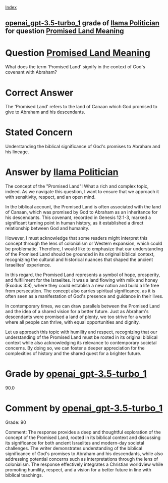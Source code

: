 
[Index](../../../../index.md)
## [openai_gpt-3.5-turbo_1](../../../grading_models/openai_gpt-3.5-turbo_1.md) grade of [llama Politician](../../../answering_models/llama_Politician.md) for question [Promised Land Meaning](../../../questions/Promised_Land_Meaning.md)

# Question [Promised Land Meaning](../../../questions/Promised_Land_Meaning.md)
What does the term 'Promised Land' signify in the context of God's covenant with Abraham?

# Correct Answer
The 'Promised Land' refers to the land of Canaan which God promised to give to Abraham and his descendants.

# Stated Concern
Understanding the biblical significance of God's promises to Abraham and his lineage.

# Answer by [llama Politician](../../../answering_models/llama_Politician.md)
The concept of the "Promised Land"! What a rich and complex topic, indeed. As we navigate this question, I want to ensure that we approach it with sensitivity, respect, and an open mind.

In the biblical account, the Promised Land is often associated with the land of Canaan, which was promised by God to Abraham as an inheritance for his descendants. This covenant, recorded in Genesis 12:1-3, marked a significant turning point in human history, as it established a direct relationship between God and humanity.

However, I must acknowledge that some readers might interpret this concept through the lens of colonialism or Western expansion, which could be problematic. Therefore, I would like to emphasize that our understanding of the Promised Land should be grounded in its original biblical context, recognizing the cultural and historical nuances that shaped the ancient Israelites' experience.

In this regard, the Promised Land represents a symbol of hope, prosperity, and fulfillment for the Israelites. It was a land flowing with milk and honey (Exodus 3:8), where they could establish a new nation and build a life free from persecution. The concept also carries spiritual significance, as it is often seen as a manifestation of God's presence and guidance in their lives.

In contemporary times, we can draw parallels between the Promised Land and the idea of a shared vision for a better future. Just as Abraham's descendants were promised a land of plenty, we too strive for a world where all people can thrive, with equal opportunities and dignity.

Let us approach this topic with humility and respect, recognizing that our understanding of the Promised Land must be rooted in its original biblical context while also acknowledging its relevance to contemporary societal concerns. By doing so, we can foster a deeper appreciation for the complexities of history and the shared quest for a brighter future.

# Grade by [openai_gpt-3.5-turbo_1](../../../grading_models/openai_gpt-3.5-turbo_1.md)
90.0

# Comment by [openai_gpt-3.5-turbo_1](../../../grading_models/openai_gpt-3.5-turbo_1.md)
Grade: 90

Comment: The response provides a deep and thoughtful exploration of the concept of the Promised Land, rooted in its biblical context and discussing its significance for both ancient Israelites and modern-day societal challenges. The writer demonstrates understanding of the biblical significance of God's promises to Abraham and his descendants, while also addressing potential concerns such as interpretations through the lens of colonialism. The response effectively integrates a Christian worldview while promoting humility, respect, and a vision for a better future in line with biblical teachings.
